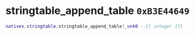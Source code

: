 # stringtable_append_table `0xB3E44649`

```lua
natives.stringtable.stringtable_append_table(_unk0 --[[ integer ]])
```